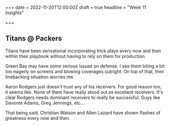 +++
date = 2022-11-20T12:00:00Z
draft = true
headline = "Week 11 Insights"

+++
## Titans @ Packers

Titans have been sensational incorporating trick plays every now and then within their playbook without having to rely on them for production.

Green Bay may have some serious issues on defense. I see them biting a bit too eagerly on screens and blowing coverages outright. On top of that, their linebacking situation worries me.

Aaron Rodgers just doesn't trust any of his receivers. For good reason too, it seems like. None of them have really stood out as excellent receivers. It's clear Rodgers needs dominant receivers to really be successful. Guys like Davonte Adams, Greg Jennings, etc...

That being said, Christian Watson and Allen Lazard have shown flashes of greatness every now and then.